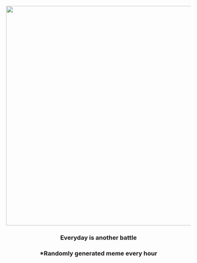 <p align="center">
        <img src="https://i.redd.it/d28jmkvj09u81.gif" width="600" height="600">
        </p>
        <h3 align="center">Everyday is another battle</h3>
        <h3 align="center">*Randomly generated meme every hour</h3>
    